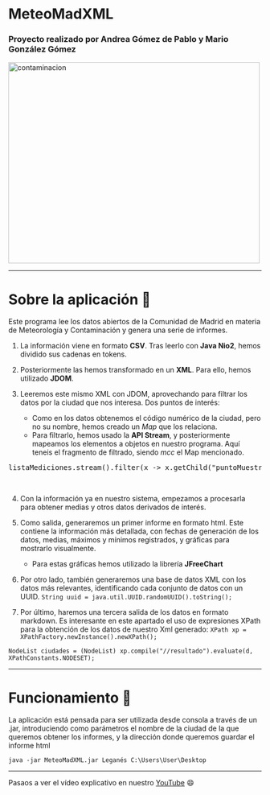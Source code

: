 # MeteoMadXML
### Proyecto realizado por Andrea Gómez de Pablo y Mario González Gómez
<img src="https://www.nacion.com/resizer/drZBcSeo8cIAvIrbUX72xZzsBYg=/1440x0/filters:format(jpg):quality(70)/cloudfront-us-east-1.images.arcpublishing.com/gruponacion/OXGPAXOCTZGSTP7O2DVDQ44F4M.jpg" alt="contaminacion" width="500px" height="400px" aling="center"/>

---
# Sobre la aplicación :rocket:
Este programa lee los datos abiertos de la Comunidad de Madrid en materia de Meteorología y Contaminación y genera una serie de informes.
1. La información viene en formato **CSV**. Tras leerlo con **Java Nio2**, hemos dividido sus cadenas en tokens. 


2. Posteriormente las hemos transformado en un **XML**. Para ello, hemos utilizado **JDOM**.


3. Leeremos este mismo XML con JDOM, aprovechando para filtrar los datos por la ciudad que nos interesa. Dos puntos de interés:
    - Como en los datos obtenemos el código numérico de la ciudad, pero no su nombre, hemos creado un *Map* que los relaciona.
    - Para filtrarlo, hemos usado la **API Stream**, y posteriormente mapeamos los elementos a objetos en nuestro programa. Aquí teneis el fragmento de filtrado, siendo *mcc* el Map mencionado.
<pre>listaMediciones.stream().filter(x -> x.getChild("puntoMuestreo").getText().substring(0, 8).equals(mcc.mapearCiudadCodigo().get(ciudad)))...</pre>
</br>

4. Con la información ya en nuestro sistema, empezamos a procesarla para obtener medias y otros datos derivados de interés.

5. Como salida, generaremos un primer informe en formato html. Este contiene la información más detallada, con fechas de generación de los datos, medias, máximos y mínimos registrados, y gráficas para mostrarlo visualmente.
    - Para estas gráficas hemos utilizado la librería **JFreeChart**


6. Por otro lado, también generaremos una base de datos XML con los datos más relevantes, identificando cada conjunto de datos con un UUID.
`String uuid = java.util.UUID.randomUUID().toString();`


7. Por último, haremos una tercera salida de los datos en formato markdown. Es interesante en este apartado el uso de expresiones XPath para la obtención de los datos de nuestro Xml generado:
`XPath xp = XPathFactory.newInstance().newXPath();`
~~~
NodeList ciudades = (NodeList) xp.compile("//resultado").evaluate(d, XPathConstants.NODESET);
~~~

---

# Funcionamiento :robot:

La aplicación está pensada para ser utilizada desde consola a través de un .jar, introduciendo como parámetros el nombre de la ciudad de la que queremos obtener los informes, y la dirección donde queremos guardar el informe html
~~~
java -jar MeteoMadXML.jar Leganés C:\Users\User\Desktop
~~~

---
Pasaos a ver el vídeo explicativo en nuestro [YouTube](https://www.youtube.com/) :smile:

